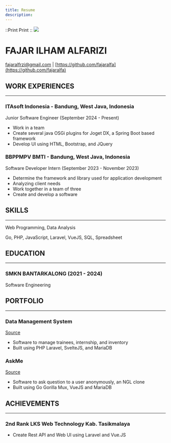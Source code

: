 ```yaml
---
title: Resume
description:
---
```


::Print
Print
::
<img src="img/me.jpg" class="w-[8rem] rounded-full"></img>

FAJAR ILHAM ALFARIZI
====================

[fajaralfrzi@gmail.com](mailto:fajaralfrzi@gmail.com) | [https://github.com/fajaralfa](https://github.com/fajaralfa)

WORK EXPERIENCES
----------------

* * *

### ITAsoft Indonesia - Bandung, West Java, Indonesia

Junior Software Engineer (September 2024 - Present)

*   Work in a team
*   Create several java OSGi plugins for Joget DX, a Spring Boot based framework
*   Develop UI using HTML, Bootstrap, and JQuery

### BBPPMPV BMTI - Bandung, West Java, Indonesia

Software Developer Intern (September 2023 - November 2023)

*   Determine the framework and library used for application development
*   Analyzing client needs
*   Work together in a team of three
*   Create and develop a software

SKILLS
------

* * *

Web Programming, Data Analysis

Go, PHP, JavaScript, Laravel, VueJS, SQL, Spreadsheet

EDUCATION
---------

* * *

### **SMKN BANTARKALONG (2021 - 2024)**

Software Engineering

PORTFOLIO
---------

* * *

### Data Management System

[Source](https://github.com/fajaralfa/manajemen-data-bbppmpv-bmti)

*   Software to manage trainees, internship, and inventory
*   Built using PHP Laravel, SvelteJS, and MariaDB

### AskMe
[Source](https://github.com/fajaralfa/askme)

*   Software to ask question to a user anonymously, an NGL clone
*   Built using Go Gorilla Mux, VueJS and MariaDB

ACHIEVEMENTS
------------

* * *

### 2nd Rank LKS Web Technology Kab. Tasikmalaya

*   Create Rest API and Web UI using Laravel and Vue.JS